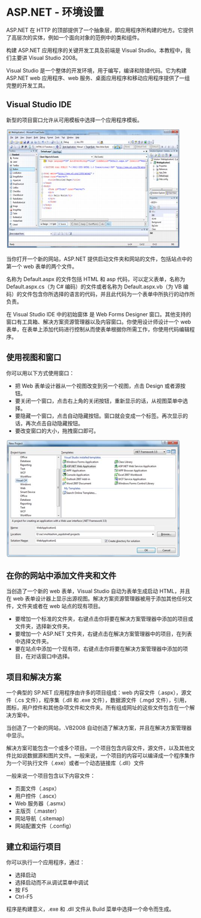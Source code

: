 # ASP.NET - 环境设置

ASP.NET 在 HTTP 的顶部提供了一个抽象层，即应用程序所构建的地方。它提供了高层次的实体，例如一个面向对象的范例中的类和组件。

构建 ASP.NET 应用程序的关键开发工具及前端是 Visual Studio。本教程中，我们主要讲 Visual Studio 2008。

Visual Studio 是一个整体的开发环境，用于编写，编译和除错代码。它为构建 ASP.NET web 应用程序、web 服务、桌面应用程序和移动应用程序提供了一组完整的开发工具。

## Visual Studio IDE

新型的项目窗口允许从可用模板中选择一个应用程序模板。

![image](images/views_and_windows.jpg)

当你打开一个新的网站，ASP.NET 提供启动文件夹和网站的文件，包括站点中的第一个 web 表单的两个文件。

名称为 Default.aspx 的文件包括 HTML 和 asp 代码，可以定义表单，名称为 Default.aspx.cs（为 C# 编码）的文件或者名称为 Default.aspx.vb（为 VB 编码）的文件包含你所选择的语言的代码，并且此代码为一个表单中所执行的动作所负责。

在 Visual Studio IDE 中的初始窗体 是 Web Forms Designer 窗口。其他支持的窗口有工具箱、解决方案资源管理器以及内容窗口。你使用设计师设计一个 web 表单，在表单上添加代码进行控制从而使表单根据你所需工作，你使用代码编辑程序。

## 使用视图和窗口

你可以用以下方式使用窗口：

- 把 Web 表单设计器从一个视图改变到另一个视图，点击 Design 或者源按钮。  
- 要关闭一个窗口，点击右上角的关闭按钮，重新显示的话，从视图菜单中选择。  
- 要隐藏一个窗口，点击自动隐藏按钮。窗口就会变成一个标签。再次显示的话，再次点击自动隐藏按钮。  
- 要改变窗口的大小，拖拽窗口即可。

![image](images/visual_studio_ide.jpg)

## 在你的网站中添加文件夹和文件

当创造了一个新的 web 表单，Visual Studio 自动为表单生成启动 HTML，并且在 web 表单设计器上显示出源视图。解决方案资源管理器被用于添加其他任何文件，文件夹或者在 web 站点的现有项目。  

- 要增加一个标准的文件夹，右键点击你将要在解决方案管理器中添加的项目或文件夹，选择新文件夹。  
- 要增加一个 ASP.NET 文件夹，右键点击在解决方案管理器中的项目，在列表中选择文件夹。  
- 要在站点中添加一个现有项，右键点击你将要在解决方案管理器中添加的项目，在对话窗口中选择。

## 项目和解决方案

一个典型的 SP.NET 应用程序由许多的项目组成：web 内容文件（.aspx），源文件（.cs 文件），程序集（.dll 和 .exe 文件），数据源文件（.mgd 文件），引用，图标，用户控件和其他杂项文件和文件夹。所有组成网址的这些文件包含在一个解决方案中。

当创造了一个新的网站，.VB2008 自动创造了解决方案，并且在解决方案管理器中显示。

解决方案可能包含一个或多个项目。一个项目包含内容文件，源文件，以及其他文件比如说数据源和图片文件。一般来说，一个项目的内容可以编译成一个程序集作为一个可执行文件（.exe）或者一个动态链接库（.dll）文件

一般来说一个项目包含以下内容文件：  

- 页面文件（.aspx）
- 用户控件（.ascx）
- Web 服务器（.asmx）
- 主版页（.master）  
- 网站导航（.sitemap）  
- 网站配置文件（.config）

## 建立和运行项目

你可以执行一个应用程序，通过：  

- 选择启动  
- 选择启动而不从调试菜单中调试  
- 按 F5  
- Ctrl-F5

程序是构建意义，.exe 和 .dll 文件从 Build 菜单中选择一个命令而生成。





